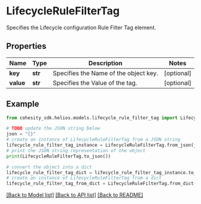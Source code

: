 # LifecycleRuleFilterTag

Specifies the Lifecycle configuration Rule Filter Tag element.

## Properties

Name | Type | Description | Notes
------------ | ------------- | ------------- | -------------
**key** | **str** | Specifies the Name of the object key. | [optional] 
**value** | **str** | Specifies the Value of the tag. | [optional] 

## Example

```python
from cohesity_sdk.helios.models.lifecycle_rule_filter_tag import LifecycleRuleFilterTag

# TODO update the JSON string below
json = "{}"
# create an instance of LifecycleRuleFilterTag from a JSON string
lifecycle_rule_filter_tag_instance = LifecycleRuleFilterTag.from_json(json)
# print the JSON string representation of the object
print(LifecycleRuleFilterTag.to_json())

# convert the object into a dict
lifecycle_rule_filter_tag_dict = lifecycle_rule_filter_tag_instance.to_dict()
# create an instance of LifecycleRuleFilterTag from a dict
lifecycle_rule_filter_tag_from_dict = LifecycleRuleFilterTag.from_dict(lifecycle_rule_filter_tag_dict)
```
[[Back to Model list]](../README.md#documentation-for-models) [[Back to API list]](../README.md#documentation-for-api-endpoints) [[Back to README]](../README.md)


